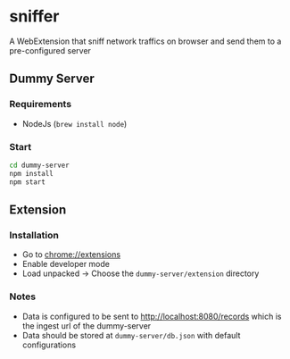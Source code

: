 # sniffer

A WebExtension that sniff network traffics on browser and send them to a pre-configured server

## Dummy Server

### Requirements

- NodeJs (`brew install node`)

### Start

```sh
cd dummy-server
npm install
npm start
```

## Extension

### Installation

- Go to [chrome://extensions](chrome://extensions)
- Enable developer mode
- Load unpacked -> Choose the `dummy-server/extension` directory

### Notes

- Data is configured to be sent to [http://localhost:8080/records](http://localhost:8080/records) which is the ingest url of the dummy-server
- Data should be stored at `dummy-server/db.json` with default configurations
